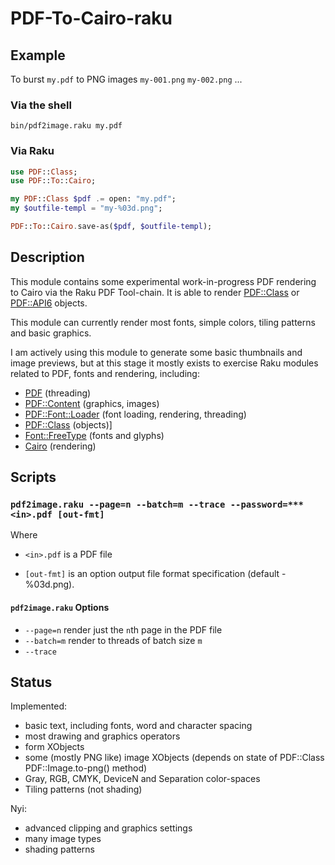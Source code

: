 # PDF-To-Cairo-raku

Example
-------

To burst `my.pdf` to PNG images `my-001.png` `my-002.png` ...

### Via the shell

```shell
bin/pdf2image.raku my.pdf
```

### Via Raku

```raku
use PDF::Class;
use PDF::To::Cairo;

my PDF::Class $pdf .= open: "my.pdf";
my $outfile-templ = "my-%03d.png";

PDF::To::Cairo.save-as($pdf, $outfile-templ);
```

Description
----------
This module contains some experimental work-in-progress PDF rendering to Cairo via the Raku PDF Tool-chain.
It is able to render [PDF::Class](https://pdf-raku.github.io/PDF-Class-raku/) or [PDF::API6](https://pdf-raku.github.io/PDF-API6/) objects.

This module can currently render most fonts, simple colors, tiling patterns and basic graphics.

I am actively using this module to generate some basic thumbnails and image
previews, but at this stage it mostly exists to exercise Raku modules related
to PDF, fonts and rendering, including:

- [PDF](https://pdf-raku.github.io/PDF-raku/) (threading)
- [PDF::Content](https://pdf-raku.github.io/PDF-Content-raku/)  (graphics, images)
- [PDF::Font::Loader](https://pdf-raku.github.io/PDF-Font-Loader-raku/) (font loading, rendering, threading)
- [PDF::Class](https://pdf-raku.github.io/PDF-Class-raku/) (objects)]
- [Font::FreeType](https://pdf-raku.github.io/Font-FreeType-raku/) (fonts and glyphs)
- [Cairo](https://github.com/timo/cairo-p6) (rendering)


Scripts
------

### `pdf2image.raku --page=n --batch=m --trace --password=*** <in>.pdf [out-fmt]`

Where

- `<in>.pdf` is a PDF file

- `[out-fmt]` is an option output file format specification (default <in>-%03d.png).

#### `pdf2image.raku` Options

- `--page=n` render just the `n`th page in the PDF file
- `--batch=m` render to threads of batch size `m`
- `--trace`

Status
------

Implemented:
- basic text, including fonts, word and character spacing
- most drawing and graphics operators
- form XObjects
- some (mostly PNG like) image XObjects (depends on state
  of PDF::Class PDF::Image.to-png() method)
- Gray, RGB, CMYK, DeviceN and Separation color-spaces
- Tiling patterns (not shading)

Nyi:
- advanced clipping and graphics settings
- many image types
- shading patterns

